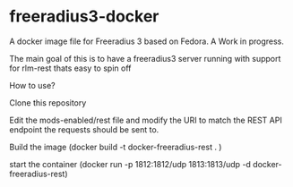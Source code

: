 # freeradius3-docker

A docker image file for Freeradius 3 based on Fedora. A Work in progress.

The main goal of this is to have a freeradius3 server running with support for rlm-rest thats easy to spin off


How to use?

Clone this repository

Edit the mods-enabled/rest file and modify the URI to match the REST API endpoint the requests should be sent to.

Build the image (docker build -t docker-freeradius-rest . )

start the container (docker run -p 1812:1812/udp 1813:1813/udp -d docker-freeradius-rest)
